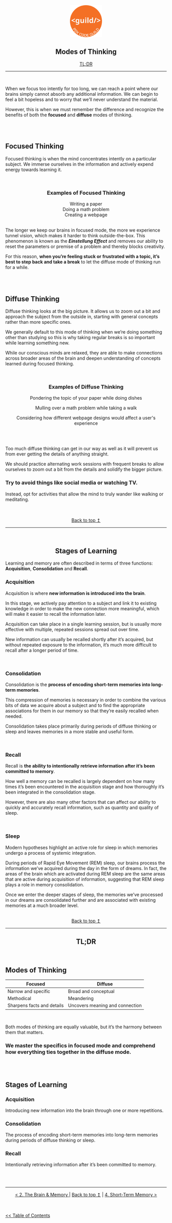 <p align="center" id="top">
<img src="./images/pdx_code_guild_logo.svg" width=100/>

</p>
<div align="center">

## Modes of Thinking
<a href="#tldr">TL;DR</a>
</div align="center">

---

<br>

When we focus too intently for too long, we can reach a point where our brains simply cannot absorb any additional information. We can begin to feel a bit hopeless and to worry that we’ll never understand the material. 

However, this is when we must remember the difference and recognize the benefits of both the **focused** and **diffuse** modes of thinking.

<br>
<br>


## Focused Thinking

Focused thinking is when the mind concentrates intently on a particular subject. We immerse ourselves in the information and actively expend energy towards learning it.

<br>


<h3 align="center">Examples of Focused Thinking</h3>
<div align="center">Writing a paper</div>
<div align="center">Doing a math problem</div>
<div align="center">Creating a webpage</div>

<br>

The longer we keep our brains in focused mode, the more we experience tunnel vision, which makes it harder to think outside-the-box. This phenomenon is known as the ***Einstellung Effect*** and removes our ability to reset the parameters or premise of a problem and thereby blocks creativity. 

For this reason, **when you’re feeling stuck or frustrated with a topic, it’s best to step back and take a break** to let the diffuse mode of thinking run for a while. 


<br>
<br>

    
## Diffuse Thinking

Diffuse thinking looks at the big picture. It allows us to zoom out a bit and approach the subject from the outside in, starting with general concepts rather than more specific ones.

We generally default to this mode of thinking when we’re doing something other than studying so this is why taking regular breaks is so important while learning something new. 

While our conscious minds are relaxed, they are able to make connections across broader areas of the brain and deepen understanding of concepts learned during focused thinking. 

<br>

<div align="center">
    
<h3>Examples of Diffuse Thinking</h3>
<p>Pondering the topic of your paper while doing dishes</p> 
<p>Mulling over a math problem while taking a walk</p>
<p>Considering how different webpage designs would affect a user's experience</p>
</div>

<br> 
<br> 

Too much diffuse thinking can get in our way as well as it will prevent us from ever getting the details of anything straight. 

We should practice alternating work sessions with frequent breaks to allow ourselves to zoom out a bit from the details and solidify the bigger picture. 

### Try to avoid things like social media or watching TV.

Instead, opt for activities that allow the mind to truly wander like walking or meditating. 

<br>
<br>

<div align="center">
<a href="#top">Back to top &mapstoup;</a>
</div>

---

<br>

<div align="center">
    
## Stages of Learning
</div>

Learning and memory are often described in terms of three functions: **Acquisition**, **Consolidation** and **Recall**.



### Acquisition

Acquisition is where **new information is introduced into the brain**. 

In this stage, we actively pay attention to a subject and link it to existing knowledge in order to make the new connection more meaningful, which will make it easier to recall the information later. 

Acquisition can take place in a single learning session, but is usually more effective with multiple, repeated sessions spread out over time.

New information can usually be recalled shortly after it’s acquired, but without repeated exposure to the information, it’s much more difficult to recall after a longer period of time.

<br>

### Consolidation

Consolidation is the **process of encoding short-term memories into long-term memories**. 

This compression of memories is necessary in order to combine the various bits of data we acquire about a subject and to find the appropriate associations for them in our memory so that they’re easily recalled when needed. 

Consolidation takes place primarily during periods of diffuse thinking or sleep and leaves memories in a more stable and useful form.


<br>


### Recall

Recall is **the ability to intentionally retrieve information after it’s been committed to memory**. 

How well a memory can be recalled is largely dependent on how many times it’s been encountered in the acquisition stage and how thoroughly it’s been integrated in the consolidation stage. 

However, there are also many other factors that can affect our ability to quickly and accurately recall information, such as quantity and quality of sleep.

<br>


### Sleep

Modern hypotheses highlight an active role for sleep in which memories undergo a process of systemic integration. 

During periods of Rapid Eye Movement (REM) sleep, our brains process the information we’ve acquired during the day in the form of dreams. In fact, the areas of the brain which are activated during REM sleep are the same areas that are active during acquisition of information, suggesting that REM sleep plays a role in memory consolidation.  

Once we enter the deeper stages of sleep, the memories we’ve processed in our dreams are consolidated further and are associated with existing memories at a much broader level. 

<br>

<div align="center">
    <a href="#top">Back to top &mapstoup;</a>
</div>

---
<div align="center">
<h2 id="tldr">TL;DR</h2>
</div>
<br>


## Modes of Thinking

<div align="center">

|Focused|Diffuse|
|-|-|
|Narrow and specific|Broad and conceptual|
|Methodical|Meandering|
|Sharpens facts and details|Uncovers meaning and connection|

</div>

<br>

Both modes of thinking are equally valuable, but it’s the harmony between them that matters.

### We master the specifics in focused mode and comprehend how everything ties together in the diffuse mode.


<br>
<br>


## Stages of Learning

### Acquisition

Introducing new information into the brain through one or more repetitions.

### Consolidation

The process of encoding short-term memories into long-term memories during periods of diffuse thinking or sleep.

### Recall

Intentionally retrieving information after it’s been committed to memory.

<br>
<br>

--- 

<div align="center">
    <a href="./2_the_brain_and_memory.md"> < 2. The Brain & Memory </a> | 
    <a href="#top">Back to top &mapstoup;</a> |
    <a href="./4_short_term_memory.md">4. Short-Term Memory ></a>
</div>

<br>
<br>

[<< Table of Contents]("./")